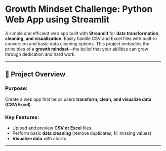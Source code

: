 # Growth Mindset Challenge: Python Web App using Streamlit

A simple and efficient web app built with **Streamlit** for **data transformation, cleaning, and visualization**. Easily handle CSV and Excel files with built-in conversion and basic data cleaning options. This project embodies the principles of a **growth mindset**—the belief that your abilities can grow through dedication and hard work.


---

## 📌 Project Overview  

### **Purpose:**  
Create a web app that helps users **transform, clean, and visualize data (CSV/Excel)**.

### **Key Features:**
 - Upload and preview **CSV or Excel** files  
 - Perform basic **data cleaning** (remove duplicates, fill missing values)  
 - **Visualize data** with charts  
---
